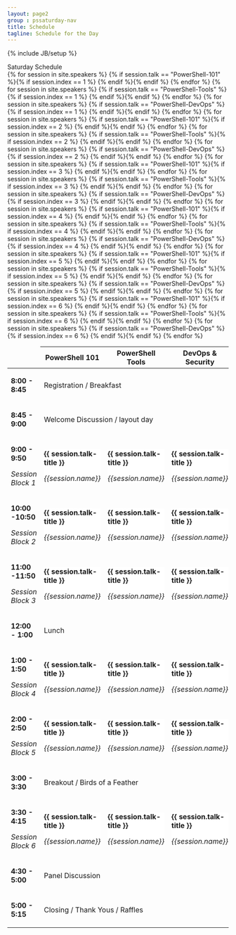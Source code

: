 ```yaml
---
layout: page2
group : pssaturday-nav
title: Schedule
tagline: Schedule for the Day
---
```

{% include JB/setup %}
<!-- Content Area Start -->
<div class="table-style2">
    <div class="sub-title">
        <span>Saturday Schedule</span>
    </div>
    <div class="table-responsive mtb">
        <table class="table table-bordered table-1 table-striped">
            <thead>
                <tr>
                    <td></td>
                    <th>PowerShell 101</th>
                    <th>PowerShell Tools</th>
                    <th>DevOps & Security</th>
                </tr>
            </thead>
            <tbody>
                <tr>
                    <td style="vertical-align: middle">
                        <p style="font-weight:700">
                            8:00 - 8:45
                        </p>
                    </td>
                    <td colspan="3" style="vertical-align: middle">
                        Registration / Breakfast
                    </td>
                </tr>
                <tr>
                    <td style="vertical-align: middle">
                        <p style="font-weight:700">
                            8:45 - 9:00
                        </p>
                    </td>
                    <td colspan="3" style="vertical-align: middle">
                        Welcome Discussion / layout day
                    </td>
                </tr>
                <tr>
                    <td style="vertical-align: middle">
                        <p style="font-weight:700">
                            9:00 - 9:50
                        </p>
                        <p><i>Session Block 1</i></p>
                    </td>
                    {% for session in site.speakers %}
                    {% if session.talk == "PowerShell-101" %}{% if session.index == 1 %}
                    <td>
                        <div class="panel-group tabbed">
                            <div class="panel">
                                <div class="panel-heading tabbed" style="background: white">
                                    <p style="font-weight:700">
                                        {{ session.talk-title }}
                                    </p>
                                    <p style="text-align: right"><i>{{session.name}}</i></p>
                                </div>
                            </div>
                        </div>
                    </td>
                    {% endif %}{% endif %}
                    {% endfor %}
                    {% for session in site.speakers %}
                    {% if session.talk == "PowerShell-Tools" %}{% if session.index == 1 %}
                    <td>
                        <div class="panel-group tabbed">
                            <div class="panel">
                                <div class="panel-heading tabbed" style="background: white">
                                    <p style="font-weight:700">
                                        {{ session.talk-title }}
                                    </p>
                                    <p style="text-align: right"><i>{{session.name}}</i></p>
                                </div>
                            </div>
                        </div>
                    </td>
                    {% endif %}{% endif %}
                    {% endfor %}
                    {% for session in site.speakers %}
                    {% if session.talk == "PowerShell-DevOps" %}{% if session.index == 1 %}
                    <td>
                        <div class="panel-group tabbed">
                            <div class="panel">
                                <div class="panel-heading tabbed" style="background: white">
                                    <p style="font-weight:700">
                                        {{ session.talk-title }}
                                    </p>
                                    <p style="text-align: right"><i>{{session.name}}</i></p>
                                </div>
                            </div>
                        </div>
                    </td>
                    {% endif %}{% endif %}
                    {% endfor %}
                </tr>
                <tr>
                    <td style="vertical-align: middle">
                        <p style="font-weight:700">
                            10:00 -10:50
                        </p>
                        <p><i>Session Block 2</i></p>
                    </td>
                    {% for session in site.speakers %}
                    {% if session.talk == "PowerShell-101" %}{% if session.index == 2 %}
                    <td>
                        <div class="panel-group tabbed">
                            <div class="panel">
                                <div class="panel-heading tabbed" style="background: white">
                                    <p style="font-weight:700">
                                        {{ session.talk-title }}
                                    </p>
                                    <p style="text-align: right"><i>{{session.name}}</i></p>
                                </div>
                            </div>
                        </div>
                    </td>
                    {% endif %}{% endif %}
                    {% endfor %}
                    {% for session in site.speakers %}
                    {% if session.talk == "PowerShell-Tools" %}{% if session.index == 2 %}
                    <td>
                        <div class="panel-group tabbed">
                            <div class="panel">
                                <div class="panel-heading tabbed" style="background: white">
                                    <p style="font-weight:700">
                                        {{ session.talk-title }}
                                    </p>
                                    <p style="text-align: right"><i>{{session.name}}</i></p>
                                </div>
                            </div>
                        </div>
                    </td>
                    {% endif %}{% endif %}
                    {% endfor %}
                    {% for session in site.speakers %}
                    {% if session.talk == "PowerShell-DevOps" %}{% if session.index == 2 %}
                    <td>
                        <div class="panel-group tabbed">
                            <div class="panel">
                                <div class="panel-heading tabbed" style="background: white">
                                    <p style="font-weight:700">
                                        {{ session.talk-title }}
                                    </p>
                                    <p style="text-align: right"><i>{{session.name}}</i></p>
                                </div>
                            </div>
                        </div>
                    </td>
                    {% endif %}{% endif %}
                    {% endfor %}
                </tr>
                <tr>
                    <td style="vertical-align: middle">
                        <p style="font-weight:700">
                            11:00 -11:50
                        </p>
                        <p><i>Session Block 3</i></p>
                    </td>
                    {% for session in site.speakers %}
                    {% if session.talk == "PowerShell-101" %}{% if session.index == 3 %}
                    <td>
                        <div class="panel-group tabbed">
                            <div class="panel">
                                <div class="panel-heading tabbed" style="background: white">
                                    <p style="font-weight:700">
                                        {{ session.talk-title }}
                                    </p>
                                    <p style="text-align: right"><i>{{session.name}}</i></p>
                                </div>
                            </div>
                        </div>
                    </td>
                    {% endif %}{% endif %}
                    {% endfor %}
                    {% for session in site.speakers %}
                    {% if session.talk == "PowerShell-Tools" %}{% if session.index == 3 %}
                    <td>
                        <div class="panel-group tabbed">
                            <div class="panel">
                                <div class="panel-heading tabbed" style="background: white">
                                    <p style="font-weight:700">
                                        {{ session.talk-title }}
                                    </p>
                                    <p style="text-align: right"><i>{{session.name}}</i></p>
                                </div>
                            </div>
                        </div>
                    </td>
                    {% endif %}{% endif %}
                    {% endfor %}
                    {% for session in site.speakers %}
                    {% if session.talk == "PowerShell-DevOps" %}{% if session.index == 3 %}
                    <td>
                        <div class="panel-group tabbed">
                            <div class="panel">
                                <div class="panel-heading tabbed" style="background: white">
                                    <p style="font-weight:700">
                                        {{ session.talk-title }}
                                    </p>
                                    <p style="text-align: right"><i>{{session.name}}</i></p>
                                </div>
                            </div>
                        </div>
                    </td>
                    {% endif %}{% endif %}
                    {% endfor %}
                </tr>
                <tr>
                    <td style="vertical-align: middle">
                        <p style="font-weight:700">
                            12:00 - 1:00
                        </p>
                    </td>
                    <td colspan="3" style="vertical-align: middle">
                        Lunch
                    </td>
                </tr>
                <tr>
                    <td style="vertical-align: middle">
                        <p style="font-weight:700">
                            1:00 - 1:50
                        </p>
                        <p><i>Session Block 4</i></p>
                    </td>
                    {% for session in site.speakers %}
                    {% if session.talk == "PowerShell-101" %}{% if session.index == 4 %}
                    <td>
                        <div class="panel-group tabbed">
                            <div class="panel">
                                <div class="panel-heading tabbed" style="background: white">
                                    <p style="font-weight:700">
                                        {{ session.talk-title }}
                                    </p>
                                    <p style="text-align: right"><i>{{session.name}}</i></p>
                                </div>
                            </div>
                        </div>
                    </td>
                    {% endif %}{% endif %}
                    {% endfor %}
                    {% for session in site.speakers %}
                    {% if session.talk == "PowerShell-Tools" %}{% if session.index == 4 %}
                    <td>
                        <div class="panel-group tabbed">
                            <div class="panel">
                                <div class="panel-heading tabbed" style="background: white">
                                    <p style="font-weight:700">
                                        {{ session.talk-title }}
                                    </p>
                                    <p style="text-align: right"><i>{{session.name}}</i></p>
                                </div>
                            </div>
                        </div>
                    </td>
                    {% endif %}{% endif %}
                    {% endfor %}
                    {% for session in site.speakers %}
                    {% if session.talk == "PowerShell-DevOps" %}{% if session.index == 4 %}
                    <td>
                        <div class="panel-group tabbed">
                            <div class="panel">
                                <div class="panel-heading tabbed" style="background: white">
                                    <p style="font-weight:700">
                                        {{ session.talk-title }}
                                    </p>
                                    <p style="text-align: right"><i>{{session.name}}</i></p>
                                </div>
                            </div>
                        </div>
                    </td>
                    {% endif %}{% endif %}
                    {% endfor %}
                </tr>
                <tr>
                    <td style="vertical-align: middle">
                        <p style="font-weight:700">
                            2:00 - 2:50
                        </p>
                        <p><i>Session Block 5</i></p>
                    </td>
                    {% for session in site.speakers %}
                    {% if session.talk == "PowerShell-101" %}{% if session.index == 5 %}
                    <td>
                        <div class="panel-group tabbed">
                            <div class="panel">
                                <div class="panel-heading tabbed" style="background: white">
                                    <p style="font-weight:700">
                                        {{ session.talk-title }}
                                    </p>
                                    <p style="text-align: right"><i>{{session.name}}</i></p>
                                </div>
                            </div>
                        </div>
                    </td>
                    {% endif %}{% endif %}
                    {% endfor %}
                    {% for session in site.speakers %}
                    {% if session.talk == "PowerShell-Tools" %}{% if session.index == 5 %}
                    <td>
                        <div class="panel-group tabbed">
                            <div class="panel">
                                <div class="panel-heading tabbed" style="background: white">
                                    <p style="font-weight:700">
                                        {{ session.talk-title }}
                                    </p>
                                    <p style="text-align: right"><i>{{session.name}}</i></p>
                                </div>
                            </div>
                        </div>
                    </td>
                    {% endif %}{% endif %}
                    {% endfor %}
                    {% for session in site.speakers %}
                    {% if session.talk == "PowerShell-DevOps" %}{% if session.index == 5 %}
                    <td>
                        <div class="panel-group tabbed">
                            <div class="panel">
                                <div class="panel-heading tabbed" style="background: white">
                                    <p style="font-weight:700">
                                        {{ session.talk-title }}
                                    </p>
                                    <p style="text-align: right"><i>{{session.name}}</i></p>
                                </div>
                            </div>
                        </div>
                    </td>
                    {% endif %}{% endif %}
                    {% endfor %}
                </tr>
                <tr>
                    <td style="vertical-align: middle">
                        <p style="font-weight:700">
                            3:00 - 3:30
                        </p>
                    </td>
                    <td colspan="3" style="vertical-align: middle">
                        Breakout / Birds of a Feather
                    </td>
                </tr>
                <tr>
                    <td style="vertical-align: middle">
                        <p style="font-weight:700">
                            3:30 - 4:15
                        </p>
                        <p><i>Session Block 6</i></p>
                    </td>
                    {% for session in site.speakers %}
                    {% if session.talk == "PowerShell-101" %}{% if session.index == 6 %}
                    <td>
                        <div class="panel-group tabbed">
                            <div class="panel">
                                <div class="panel-heading tabbed" style="background: white">
                                    <p style="font-weight:700">
                                        {{ session.talk-title }}
                                    </p>
                                    <p style="text-align: right"><i>{{session.name}}</i></p>
                                </div>
                            </div>
                        </div>
                    </td>
                    {% endif %}{% endif %}
                    {% endfor %}
                    {% for session in site.speakers %}
                    {% if session.talk == "PowerShell-Tools" %}{% if session.index == 6 %}
                    <td>
                        <div class="panel-group tabbed">
                            <div class="panel">
                                <div class="panel-heading tabbed" style="background: white">
                                    <p style="font-weight:700">
                                        {{ session.talk-title }}
                                    </p>
                                    <p style="text-align: right"><i>{{session.name}}</i></p>
                                </div>
                            </div>
                        </div>
                    </td>
                    {% endif %}{% endif %}
                    {% endfor %}
                    {% for session in site.speakers %}
                    {% if session.talk == "PowerShell-DevOps" %}{% if session.index == 6 %}
                    <td>
                        <div class="panel-group tabbed">
                            <div class="panel">
                                <div class="panel-heading tabbed" style="background: white">
                                    <p style="font-weight:700">
                                        {{ session.talk-title }}
                                    </p>
                                    <p style="text-align: right"><i>{{session.name}}</i></p>
                                </div>
                            </div>
                        </div>
                    </td>
                    {% endif %}{% endif %}
                    {% endfor %}
                </tr>
                <tr>
                    <td style="vertical-align: middle">
                        <p style="font-weight:700">
                            4:30 - 5:00
                        </p>
                    </td>
                    <td colspan="3" style="vertical-align: middle">
                        Panel Discussion
                    </td>
                </tr>
                <tr>
                    <td style="vertical-align: middle">
                        <p style="font-weight:700">
                            5:00 - 5:15
                        </p>
                    </td>
                    <td colspan="3" style="vertical-align: middle">
                        Closing / Thank Yous / Raffles
                    </td>
                </tr>
            </tbody>
        </table>
    </div>
</div>